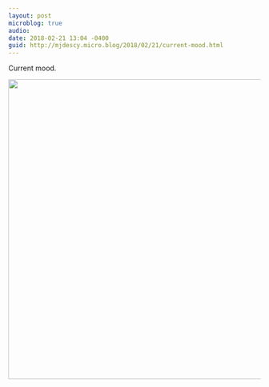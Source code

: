 ```yaml
---
layout: post
microblog: true
audio: 
date: 2018-02-21 13:04 -0400
guid: http://mjdescy.micro.blog/2018/02/21/current-mood.html
---
```

Current mood.

<img src="http://mjdescy.micro.blog/uploads/2018/efdbd39fce.jpg" width="600" height="600" />
